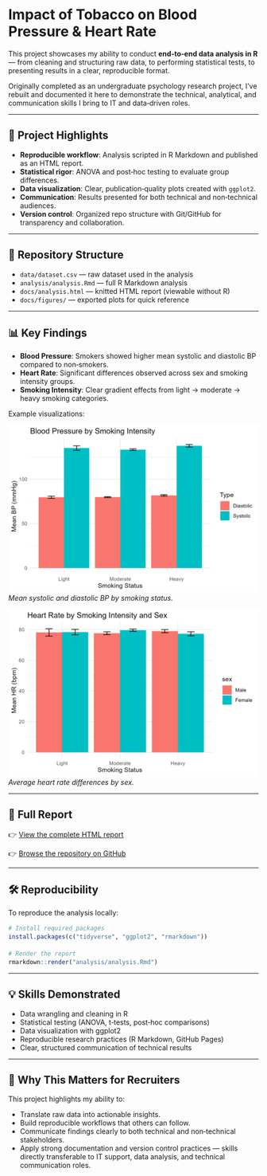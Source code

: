 # Impact of Tobacco on Blood Pressure & Heart Rate

This project showcases my ability to conduct **end‑to‑end data analysis in R** — from cleaning and structuring raw data, to performing statistical tests, to presenting results in a clear, reproducible format.  

Originally completed as an undergraduate psychology research project, I’ve rebuilt and documented it here to demonstrate the technical, analytical, and communication skills I bring to IT and data‑driven roles.

---

## 🚀 Project Highlights
- **Reproducible workflow**: Analysis scripted in R Markdown and published as an HTML report.  
- **Statistical rigor**: ANOVA and post‑hoc testing to evaluate group differences.  
- **Data visualization**: Clear, publication‑quality plots created with `ggplot2`.  
- **Communication**: Results presented for both technical and non‑technical audiences.  
- **Version control**: Organized repo structure with Git/GitHub for transparency and collaboration.  

---

## 📂 Repository Structure
- `data/dataset.csv` — raw dataset used in the analysis  
- `analysis/analysis.Rmd` — full R Markdown analysis  
- `docs/analysis.html` — knitted HTML report (viewable without R)  
- `docs/figures/` — exported plots for quick reference  

---

## 📊 Key Findings
- **Blood Pressure**: Smokers showed higher mean systolic and diastolic BP compared to non‑smokers.  
- **Heart Rate**: Significant differences observed across sex and smoking intensity groups.  
- **Smoking Intensity**: Clear gradient effects from light → moderate → heavy smoking categories.  

Example visualizations:

![Blood Pressure by Smoking Status](docs/figures/bp_by_status.png)  
*Mean systolic and diastolic BP by smoking status.*

![Heart Rate by Sex](docs/figures/hr_by_sex.png)  
*Average heart rate differences by sex.*

---

## 🔎 Full Report
👉 [View the complete HTML report](https://theonliestmattastic.github.io/Psychology-Research-Impact-of-Tobacco-on-BP-and-HR/analysis.html)  

👉 [Browse the repository on GitHub](https://github.com/TheOnliestMattastic/Psychology-Research-Impact-of-Tobacco-on-BP-and-HR)

---

## 🛠️ Reproducibility
To reproduce the analysis locally:

```r
# Install required packages
install.packages(c("tidyverse", "ggplot2", "rmarkdown"))

# Render the report
rmarkdown::render("analysis/analysis.Rmd")
```

---

## 💡 Skills Demonstrated
- Data wrangling and cleaning in R  
- Statistical testing (ANOVA, t‑tests, post‑hoc comparisons)  
- Data visualization with ggplot2  
- Reproducible research practices (R Markdown, GitHub Pages)  
- Clear, structured communication of technical results  

---

## 🎯 Why This Matters for Recruiters
This project highlights my ability to:
- Translate raw data into actionable insights.  
- Build reproducible workflows that others can follow.  
- Communicate findings clearly to both technical and non‑technical stakeholders.  
- Apply strong documentation and version control practices — skills directly transferable to IT support, data analysis, and technical communication roles.  